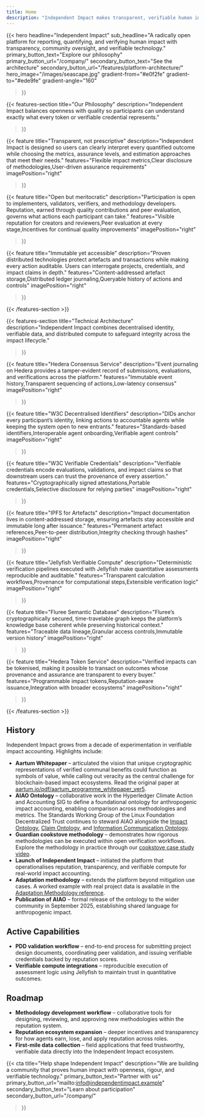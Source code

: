 ```yaml
---
title: Home
description: "Independent Impact makes transparent, verifiable human impact accounting possible through open participation and rigorous peer review."
---
```


{{< hero
    headline="Independent Impact"
    sub_headline="A radically open platform for reporting, quantifying, and verifying human impact with transparency, community oversight, and verifiable technology."
    primary_button_text="Explore our philosophy"
    primary_button_url="/company/"
    secondary_button_text="See the architecture"
    secondary_button_url="/features/platform-architecture/"
    hero_image="/images/seascape.jpg"
    gradient-from="#e0f2fe"
    gradient-to="#ede9fe"
    gradient-angle="160"
>}}

{{< features-section
    title="Our Philosophy"
    description="Independent Impact balances openness with quality so participants can understand exactly what every token or verifiable credential represents."
>}}

{{< feature
    title="Transparent, not prescriptive"
    description="Independent Impact is designed so users can clearly interpret every quantified outcome while choosing the metrics, assurance levels, and estimation approaches that meet their needs."
    features="Flexible impact metrics,Clear disclosure of methodologies,User-driven assurance requirements"
    imagePosition="right"
>}}

{{< feature
    title="Open but meritocratic"
    description="Participation is open to implementers, validators, verifiers, and methodology developers. Reputation, earned through quality contributions and peer evaluation, governs what actions each participant can take."
    features="Visible reputation for creators and reviewers,Peer evaluation at every stage,Incentives for continual quality improvements"
    imagePosition="right"
>}}

{{< feature
    title="Immutable yet accessible"
    description="Proven distributed technologies protect artefacts and transactions while making every action auditable. Users can interrogate projects, credentials, and impact claims in depth."
    features="Content-addressed artefact storage,Distributed ledger journaling,Queryable history of actions and controls"
    imagePosition="right"
>}}

{{< /features-section >}}

{{< features-section
    title="Technical Architecture"
    description="Independent Impact combines decentralised identity, verifiable data, and distributed compute to safeguard integrity across the impact lifecycle."
>}}

{{< feature
    title="Hedera Consensus Service"
    description="Event journaling on Hedera provides a tamper-evident record of submissions, evaluations, and verifications across the platform."
    features="Immutable event history,Transparent sequencing of actions,Low-latency consensus"
    imagePosition="right"
>}}

{{< feature
    title="W3C Decentralised Identifiers"
    description="DIDs anchor every participant’s identity, linking actions to accountable agents while keeping the system open to new entrants."
    features="Standards-based identifiers,Interoperable agent onboarding,Verifiable agent controls"
    imagePosition="right"
>}}

{{< feature
    title="W3C Verifiable Credentials"
    description="Verifiable credentials encode evaluations, validations, and impact claims so that downstream users can trust the provenance of every assertion."
    features="Cryptographically signed attestations,Portable credentials,Selective disclosure for relying parties"
    imagePosition="right"
>}}

{{< feature
    title="IPFS for Artefacts"
    description="Impact documentation lives in content-addressed storage, ensuring artefacts stay accessible and immutable long after issuance."
    features="Permanent artefact references,Peer-to-peer distribution,Integrity checking through hashes"
    imagePosition="right"
>}}

{{< feature
    title="Jellyfish Verifiable Compute"
    description="Deterministic verification pipelines executed with Jellyfish make quantitative assessments reproducible and auditable."
    features="Transparent calculation workflows,Provenance for computational steps,Extensible verification logic"
    imagePosition="right"
>}}

{{< feature
    title="Fluree Semantic Database"
    description="Fluree’s cryptographically secured, time-travelable graph keeps the platform’s knowledge base coherent while preserving historical context."
    features="Traceable data lineage,Granular access controls,Immutable version history"
    imagePosition="right"
>}}

{{< feature
    title="Hedera Token Service"
    description="Verified impacts can be tokenised, making it possible to transact on outcomes whose provenance and assurance are transparent to every buyer."
    features="Programmable impact tokens,Reputation-aware issuance,Integration with broader ecosystems"
    imagePosition="right"
>}}

{{< /features-section >}}

## History

Independent Impact grows from a decade of experimentation in verifiable impact accounting. Highlights include:

- **Aartum Whitepaper** – articulated the vision that unique cryptographic representations of verified communal benefits could function as symbols of value, while calling out veracity as the central challenge for blockchain-based impact ecosystems. Read the original paper at [aartum.io/pdf/aartum_programme_whitepaper_ver5](https://aartum.io/pdf/aartum_programme_whitepaper_ver5).
- **AIAO Ontology** – collaborative work in the Hyperledger Climate Action and Accounting SIG to define a foundational ontology for anthropogenic impact accounting, enabling comparison across methodologies and metrics. The Standards Working Group of the Linux Foundation Decentralized Trust continues to steward AIAO alongside the [Impact Ontology](https://w3id.org/impactont), [Claim Ontology](https://w3id.org/claimont), and [Information Communication Ontology](https://w3id.org/infocomm).
- **Guardian cookstove methodology** – demonstrates how rigorous methodologies can be executed within open verification workflows. Explore the methodology in practice through our [cookstove case study video](https://www.youtube.com/watch?v=BQRoSuIp5UE&t=81s).
- **Launch of Independent Impact** – initiated the platform that operationalises reputation, transparency, and verifiable compute for real-world impact accounting.
- **Adaptation methodology** – extends the platform beyond mitigation use cases. A worked example with real project data is available in the [Adaptation Methodology reference](/References/Methodology.pdf).
- **Publication of AIAO** – formal release of the ontology to the wider community in September 2025, establishing shared language for anthropogenic impact.

## Active Capabilities

- **PDD validation workflow** – end-to-end process for submitting project design documents, coordinating peer validation, and issuing verifiable credentials backed by reputation scores.
- **Verifiable compute integrations** – reproducible execution of assessment logic using Jellyfish to maintain trust in quantitative outcomes.

## Roadmap

- **Methodology development workflow** – collaborative tools for designing, reviewing, and approving new methodologies within the reputation system.
- **Reputation ecosystem expansion** – deeper incentives and transparency for how agents earn, lose, and apply reputation across roles.
- **First-mile data collection** – field applications that feed trustworthy, verifiable data directly into the Independent Impact ecosystem.

{{< cta
    title="Help shape Independent Impact"
    description="We are building a community that proves human impact with openness, rigour, and verifiable technology."
    primary_button_text="Partner with us"
    primary_button_url="mailto:info@independentimpact.example"
    secondary_button_text="Learn about participation"
    secondary_button_url="/company/"
>}}

